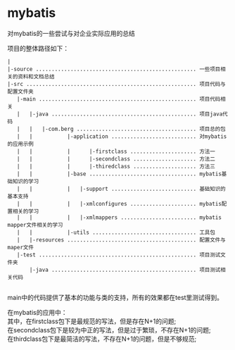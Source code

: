 # mybatis
对mybatis的一些尝试与对企业实际应用的总结  

项目的整体路径如下：  
```
|  
|-source ................................................... 一些项目相关的资料和文档总结                         
|-src ...................................................... 项目代码与配置文件夹  
   |-main .................................................. 项目代码相关  
   |   |-java .............................................. 项目java代码  
   |   |   |-com.berg ...................................... 项目总的包  
   |   |           |-application ........................... 对mybatis的应用示例  
   |   |           |      |-firstclass ..................... 方法一  
   |   |           |      |-secondclass .................... 方法二  
   |   |           |      |-thiredclass .................... 方法三  
   |   |           |-base .................................. mybatis基础知识的学习  
   |   |           |   |-support ........................... 基础知识的基本支持  
   |   |           |   |-xmlconfigures ..................... mybatis配置相关的学习  
   |   |           |   |-xmlmappers ........................ mybatis mapper文件相关的学习  
   |   |           |-utils ................................. 工具包  
   |   |-resources ......................................... 配置文件与maper文件  
   |-test .................................................. 项目测试文件夹  
       |-java .............................................. 项目测试相关代码 
   
```
  
main中的代码提供了基本的功能与类的支持，所有的效果都在test里测试得到。  

在mybatis的应用中：  
其中，在firstclass包下是最规范的写法，但是存在N+1的问题;  
在secondclass包下是较为中正的写法，但是过于繁琐，不存在N+1的问题;  
在thirdclass包下是最简洁的写法，不存在N+1的问题，但是不够规范;  

